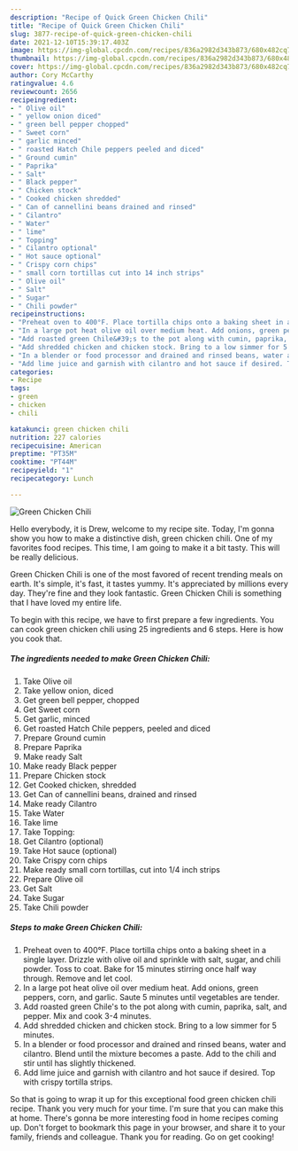 ```yaml
---
description: "Recipe of Quick Green Chicken Chili"
title: "Recipe of Quick Green Chicken Chili"
slug: 3877-recipe-of-quick-green-chicken-chili
date: 2021-12-10T15:39:17.403Z
image: https://img-global.cpcdn.com/recipes/836a2982d343b873/680x482cq70/green-chicken-chili-recipe-main-photo.jpg
thumbnail: https://img-global.cpcdn.com/recipes/836a2982d343b873/680x482cq70/green-chicken-chili-recipe-main-photo.jpg
cover: https://img-global.cpcdn.com/recipes/836a2982d343b873/680x482cq70/green-chicken-chili-recipe-main-photo.jpg
author: Cory McCarthy
ratingvalue: 4.6
reviewcount: 2656
recipeingredient:
- " Olive oil"
- " yellow onion diced"
- " green bell pepper chopped"
- " Sweet corn"
- " garlic minced"
- " roasted Hatch Chile peppers peeled and diced"
- " Ground cumin"
- " Paprika"
- " Salt"
- " Black pepper"
- " Chicken stock"
- " Cooked chicken shredded"
- " Can of cannellini beans drained and rinsed"
- " Cilantro"
- " Water"
- " lime"
- " Topping"
- " Cilantro optional"
- " Hot sauce optional"
- " Crispy corn chips"
- " small corn tortillas cut into 14 inch strips"
- " Olive oil"
- " Salt"
- " Sugar"
- " Chili powder"
recipeinstructions:
- "Preheat oven to 400°F. Place tortilla chips onto a baking sheet in a single layer. Drizzle with olive oil and sprinkle with salt, sugar, and chili powder. Toss to coat. Bake for 15 minutes stirring once half way through. Remove and let cool."
- "In a large pot heat olive oil over medium heat. Add onions, green peppers, corn, and garlic. Saute 5 minutes until vegetables are tender."
- "Add roasted green Chile&#39;s to the pot along with cumin, paprika, salt, and pepper. Mix and cook 3-4 minutes."
- "Add shredded chicken and chicken stock. Bring to a low simmer for 5 minutes."
- "In a blender or food processor and drained and rinsed beans, water and cilantro. Blend until the mixture becomes a paste. Add to the chili and stir until has slightly thickened."
- "Add lime juice and garnish with cilantro and hot sauce if desired. Top with crispy tortilla strips."
categories:
- Recipe
tags:
- green
- chicken
- chili

katakunci: green chicken chili 
nutrition: 227 calories
recipecuisine: American
preptime: "PT35M"
cooktime: "PT44M"
recipeyield: "1"
recipecategory: Lunch

---
```



![Green Chicken Chili](https://img-global.cpcdn.com/recipes/836a2982d343b873/680x482cq70/green-chicken-chili-recipe-main-photo.jpg)

Hello everybody, it is Drew, welcome to my recipe site. Today, I'm gonna show you how to make a distinctive dish, green chicken chili. One of my favorites food recipes. This time, I am going to make it a bit tasty. This will be really delicious.



Green Chicken Chili is one of the most favored of recent trending meals on earth. It's simple, it's fast, it tastes yummy. It's appreciated by millions every day. They're fine and they look fantastic. Green Chicken Chili is something that I have loved my entire life.


To begin with this recipe, we have to first prepare a few ingredients. You can cook green chicken chili using 25 ingredients and 6 steps. Here is how you cook that.

<!--inarticleads1-->

##### The ingredients needed to make Green Chicken Chili:

1. Take  Olive oil
1. Take  yellow onion, diced
1. Get  green bell pepper, chopped
1. Get  Sweet corn
1. Get  garlic, minced
1. Get  roasted Hatch Chile peppers, peeled and diced
1. Prepare  Ground cumin
1. Prepare  Paprika
1. Make ready  Salt
1. Make ready  Black pepper
1. Prepare  Chicken stock
1. Get  Cooked chicken, shredded
1. Get  Can of cannellini beans, drained and rinsed
1. Make ready  Cilantro
1. Take  Water
1. Take  lime
1. Take  Topping:
1. Get  Cilantro (optional)
1. Take  Hot sauce (optional)
1. Take  Crispy corn chips
1. Make ready  small corn tortillas, cut into 1/4 inch strips
1. Prepare  Olive oil
1. Get  Salt
1. Take  Sugar
1. Take  Chili powder




<!--inarticleads2-->

##### Steps to make Green Chicken Chili:

1. Preheat oven to 400°F. Place tortilla chips onto a baking sheet in a single layer. Drizzle with olive oil and sprinkle with salt, sugar, and chili powder. Toss to coat. Bake for 15 minutes stirring once half way through. Remove and let cool.
1. In a large pot heat olive oil over medium heat. Add onions, green peppers, corn, and garlic. Saute 5 minutes until vegetables are tender.
1. Add roasted green Chile&#39;s to the pot along with cumin, paprika, salt, and pepper. Mix and cook 3-4 minutes.
1. Add shredded chicken and chicken stock. Bring to a low simmer for 5 minutes.
1. In a blender or food processor and drained and rinsed beans, water and cilantro. Blend until the mixture becomes a paste. Add to the chili and stir until has slightly thickened.
1. Add lime juice and garnish with cilantro and hot sauce if desired. Top with crispy tortilla strips.




So that is going to wrap it up for this exceptional food green chicken chili recipe. Thank you very much for your time. I'm sure that you can make this at home. There's gonna be more interesting food in home recipes coming up. Don't forget to bookmark this page in your browser, and share it to your family, friends and colleague. Thank you for reading. Go on get cooking!
